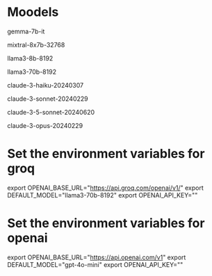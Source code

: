 # Moodels

gemma-7b-it

mixtral-8x7b-32768

llama3-8b-8192

llama3-70b-8192

claude-3-haiku-20240307

claude-3-sonnet-20240229

claude-3-5-sonnet-20240620

claude-3-opus-20240229

# Set the environment variables for groq
export OPENAI_BASE_URL="https://api.groq.com/openai/v1/"
export DEFAULT_MODEL="llama3-70b-8192"
export OPENAI_API_KEY="<APIKEY>"

# Set the environment variables for openai
export OPENAI_BASE_URL="https://api.openai.com/v1"
export DEFAULT_MODEL="gpt-4o-mini"
export OPENAI_API_KEY="<APIKEY>"


